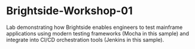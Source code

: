 # Brightside-Workshop-01
Lab demonstrating how Brightside enables engineers to test mainframe applications using modern testing frameworks (Mocha in this sample) and integrate into CI/CD orchestration tools (Jenkins in this sample).
